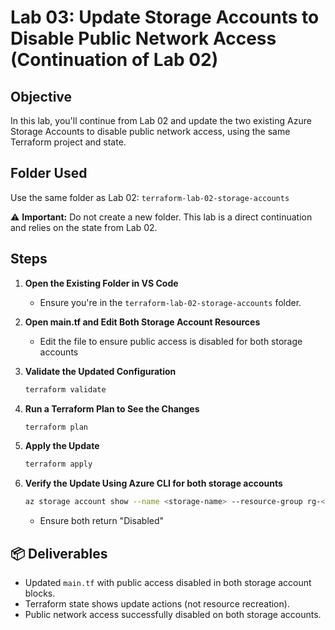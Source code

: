 # Lab 03: Update Storage Accounts to Disable Public Network Access (Continuation of Lab 02)

## Objective

In this lab, you'll continue from Lab 02 and update the two existing Azure Storage Accounts to disable public network access, using the same Terraform project and state.

## Folder Used

Use the same folder as Lab 02: `terraform-lab-02-storage-accounts`

⚠️ **Important:** Do not create a new folder. This lab is a direct continuation and relies on the state from Lab 02.

## Steps

1. **Open the Existing Folder in VS Code**
   - Ensure you're in the `terraform-lab-02-storage-accounts` folder.

2. **Open main.tf and Edit Both Storage Account Resources**
   - Edit the file to ensure public access is disabled for both storage accounts

3. **Validate the Updated Configuration**
   ```bash
   terraform validate
   ```

4. **Run a Terraform Plan to See the Changes**
   ```bash
   terraform plan
   ```

5. **Apply the Update**
   ```bash
   terraform apply
   ```

6. **Verify the Update Using Azure CLI for both storage accounts**
   ```bash
   az storage account show --name <storage-name> --resource-group rg-<yourname>-<org>-lab-02 --query "publicNetworkAccess"

   ```
   - Ensure both return "Disabled"

## 📦 Deliverables

- Updated `main.tf` with public access disabled in both storage account blocks.
- Terraform state shows update actions (not resource recreation).
- Public network access successfully disabled on both storage accounts.


